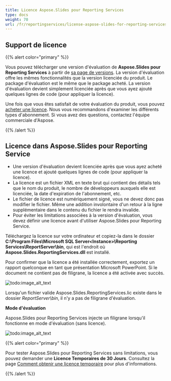 ```yaml
---
title: Licence Aspose.Slides pour Reporting Services
type: docs
weight: 70
url: /fr/reportingservices/license-aspose-slides-for-reporting-services/
---
```


## **Support de licence**
{{% alert color="primary" %}} 

Vous pouvez télécharger une version d'évaluation de **Aspose.Slides pour Reporting Services** à partir de [sa page de versions](https://releases.aspose.com/slides/reportingservices/). La version d'évaluation offre les mêmes fonctionnalités que la version licenciée du produit. Le package d'évaluation est le même que le package acheté. La version d'évaluation devient simplement licenciée après que vous ayez ajouté quelques lignes de code (pour appliquer la licence).

Une fois que vous êtes satisfait de votre évaluation du produit, vous pouvez [acheter une licence](https://purchase.aspose.com/buy). Nous vous recommandons d'examiner les différents types d'abonnement. Si vous avez des questions, contactez l'équipe commerciale d'Aspose.

{{% /alert %}} 

## **Licence dans Aspose.Slides pour Reporting Service**

* Une version d'évaluation devient licenciée après que vous ayez acheté une licence et ajouté quelques lignes de code (pour appliquer la licence).
* La licence est un fichier XML en texte brut qui contient des détails tels que le nom du produit, le nombre de développeurs auxquels elle est licenciée, la date d'expiration de l'abonnement, etc.
* Le fichier de licence est numériquement signé, vous ne devez donc pas modifier le fichier. Même une addition involontaire d'un retour à la ligne supplémentaire dans le contenu du fichier le rendra invalide.
* Pour éviter les limitations associées à la version d'évaluation, vous devez définir une licence avant d'utiliser Aspose.Slides pour Reporting Service.

Téléchargez la licence sur votre ordinateur et copiez-la dans le dossier **C:\Program Files\Microsoft SQL Server\<Instance>\Reporting Services\ReportServer\bin**, qui est l'endroit où **Aspose.Slides.ReportingServices.dll** est installé.

Pour confirmer que la licence a été installée correctement, exportez un rapport quelconque en tant que présentation Microsoft PowerPoint. Si le document ne contient pas de filigrane, la licence a été activée avec succès.

![todo:image_alt_text](license-aspose-slides-for-reporting-services_1.png)

Lorsqu'un fichier valide Aspose.Slides.ReportingServices.lic existe dans le dossier *ReportServer\bin*, il n'y a pas de filigrane d'évaluation.

**Mode d'évaluation**

Aspose.Slides pour Reporting Services injecte un filigrane lorsqu'il fonctionne en mode d'évaluation (sans licence).

![todo:image_alt_text](license-aspose-slides-for-reporting-services_2.png)

{{% alert color="primary" %}} 

Pour tester Aspose.Slides pour Reporting Services sans limitations, vous pouvez demander une **Licence Temporaires de 30 Jours**. Consultez la page [Comment obtenir une licence temporaire](https://purchase.aspose.com/temporary-license) pour plus d'informations.

{{% /alert %}}